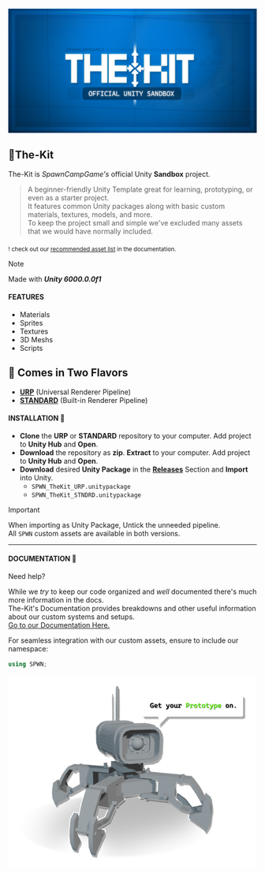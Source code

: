 
<p align=center><img src="https://github.com/SpawnCampGames/The-Kit/blob/main/Documentation/src/SPWN_The-Kit_OG.png"></p>

## 🧰The-Kit
The-Kit is *SpawnCampGame's* official Unity **Sandbox** project.  

> A beginner-friendly Unity Template great for learning, prototyping, or even as a starter project.  
> It features common Unity packages along with basic custom materials, textures, models, and more.  
To keep the project small and simple we've excluded many assets that we would have normally included.

<sub>! check out our [recommended asset list](https://github.com/SpawnCampGames/The-Kit/blob/main/Documentation/README.md#recommended-assets) in the documentation.</sub>

> [!Note]
> Made with **_Unity 6000.0.0f1_**

#### FEATURES
- Materials
- Sprites
- Textures
- 3D Meshs
- Scripts

## 🍦 Comes in Two Flavors
- [**URP**](https://github.com/SpawnCampGames/The-Kit-URP) (Universal Renderer Pipeline)  
- [**STANDARD**](https://github.com/SpawnCampGames/The-Kit-Standard) (Built-in Renderer Pipeline)  

#### INSTALLATION 💾
- **Clone** the **URP** or **STANDARD** repository to your computer. Add project to **Unity Hub** and **Open**.  
- **Download** the repository as **zip**. **Extract** to your computer. Add project to **Unity Hub** and **Open**.  
- **Download** desired **Unity Package** in the [**Releases**](https://github.com/SpawnCampGames/The-Kit/releases) Section and **Import** into Unity.  
  - `SPWN_TheKit_URP.unitypackage`  
  - `SPWN_TheKit_STNDRD.unitypackage`   

> [!Important]
> When importing as Unity Package, Untick the unneeded pipeline.  
> All `SPWN` custom assets are available in both versions.

---

#### DOCUMENTATION 📘
Need help?  

While we *try* to keep our code organized and *well* documented there's much more information in the docs.  
The-Kit's Documentation provides breakdowns and other useful information about our custom systems and setups.  
[Go to our Documentation Here.](https://github.com/SpawnCampGames/The-Kit/blob/main/Documentation/README.md)

For seamless integration with our custom assets, ensure to include our namespace:  
```csharp
using SPWN;
```

<p align=center><img src="https://github.com/SpawnCampGames/The-Kit/blob/main/Documentation/src/GetYourPrototypeOn.png"></p>
